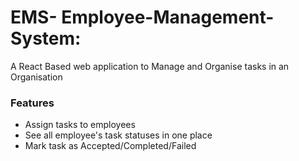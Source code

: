 # EMS- Employee-Management-System:
A React Based web application to Manage and Organise tasks in an Organisation
###
  
<h3 align="left">Features</h3>
<ul>
  <li>Assign tasks to employees</li>
  <li>See all employee's task statuses in one place</li>
  <li>Mark task as Accepted/Completed/Failed</li>
</ul>

